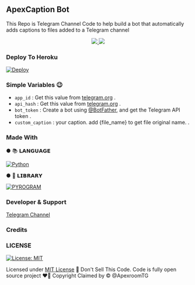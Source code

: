 ## <b>ApexCaption Bot</b>

This Repo is Telegram Channel Code to help build a bot that automatically adds captions to files added to a Telegram channel


  </a>
</p>
<p align="center">
  <a href="https://github.com/ApexroomTG/ApexCaptionBot/stargazers">
    <img src="https://img.shields.io/github/stars/ApexroomTG/ApexCaptionBot?style=social">

  </a>
  
  <a href="https://github.com/ApexroomTG/ApexCaptionBot/fork">
    <img src="https://img.shields.io/github/forks/ApexroomTG/ApexCaptionBot?label=Fork&style=social">

  </a>  
</p>


### Deploy To Heroku
[![Deploy](https://www.herokucdn.com/deploy/button.svg)](https://heroku.com/deploy?template=https://github.com/ApexroomTG/ApexCaptionBot)                     

### Simple Variables 😉

* `app_id` : Get this value from [telegram.org](https://my.telegram.org/apps) .
* `api_hash` : Get this value from [telegram.org](https://my.telegram.org/apps) .
* `bot_token` : Create a bot using [@BotFather](https://telegram.dog/BotFather), and get the Telegram API token .
* `custom_caption` : your caption. add {file_name} to get file original name. .

### Made With 

● 📚 𝗟𝗔𝗡𝗚𝗨𝗔𝗚𝗘

[![Python](https://img.shields.io/badge/python-3670A0?style=for-the-badge&logo=python&logoColor=ffdd54)](https://www.python.org)

● 🧮 𝗟𝗜𝗕𝗥𝗔𝗥𝗬

[![PYROGRAM](https://img.shields.io/badge/%F0%9F%94%A5-PYROGRAM%20-orange)](https://docs.pyrogram.org)


### Developer & Support

[Telegram Channel](https://Telegram.dog/Apexroombkp)

### Credits


### LICENSE

[![License: MIT](https://img.shields.io/badge/License-MIT-yellow.svg)](https://github.com/ApexroomTG/ApexCaptionBot/blob/main/LICENSE)

Licensed under [MIT License](https://github.com/ApexroomTG/ApexCaptionBot/blob/main/LICENSE)
🚫 Don't Sell This Code. Code is fully open source project ❤️‍🔥
Copyright Claimed by © @ApexroomTG










